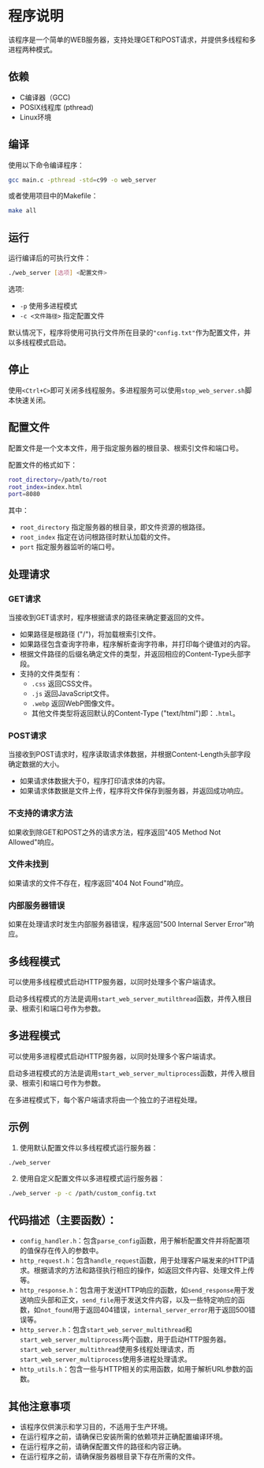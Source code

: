 # 程序说明

该程序是一个简单的WEB服务器，支持处理GET和POST请求，并提供多线程和多进程两种模式。

## 依赖

- C编译器（GCC)
- POSIX线程库 (pthread)
- Linux环境

## 编译

使用以下命令编译程序：

```bash
gcc main.c -pthread -std=c99 -o web_server
```

或者使用项目中的Makefile：

```bash
make all
```

## 运行

运行编译后的可执行文件：

```bash
./web_server [选项] <配置文件>
```

选项:

- `-p` 使用多进程模式
- `-c <文件路径>` 指定配置文件

默认情况下，程序将使用可执行文件所在目录的`"config.txt"`作为配置文件，并以多线程模式启动。

## 停止

使用`<Ctrl+C>`即可关闭多线程服务。多进程服务可以使用`stop_web_server.sh`脚本快速关闭。

## 配置文件

配置文件是一个文本文件，用于指定服务器的根目录、根索引文件和端口号。

配置文件的格式如下：

```bash
root_directory=/path/to/root
root_index=index.html
port=8080
```

其中：

- `root_directory` 指定服务器的根目录，即文件资源的根路径。
- `root_index` 指定在访问根路径时默认加载的文件。
- `port` 指定服务器监听的端口号。

## 处理请求

### GET请求

当接收到GET请求时，程序根据请求的路径来确定要返回的文件。

- 如果路径是根路径 ("/")，将加载根索引文件。
- 如果路径包含查询字符串，程序解析查询字符串，并打印每个键值对的内容。
- 根据文件路径的后缀名确定文件的类型，并返回相应的Content-Type头部字段。
- 支持的文件类型有：
  - `.css` 返回CSS文件。
  - `.js` 返回JavaScript文件。
  - `.webp` 返回WebP图像文件。
  - 其他文件类型将返回默认的Content-Type ("text/html")即：`.html`。

### POST请求

当接收到POST请求时，程序读取请求体数据，并根据Content-Length头部字段确定数据的大小。

- 如果请求体数据大于0，程序打印请求体的内容。
- 如果请求体数据是文件上传，程序将文件保存到服务器，并返回成功响应。

### 不支持的请求方法

如果收到除GET和POST之外的请求方法，程序返回"405 Method Not Allowed"响应。

### 文件未找到

如果请求的文件不存在，程序返回"404 Not Found"响应。

### 内部服务器错误

如果在处理请求时发生内部服务器错误，程序返回"500 Internal Server Error"响应。

## 多线程模式

可以使用多线程模式启动HTTP服务器，以同时处理多个客户端请求。

启动多线程模式的方法是调用`start_web_server_mutilthread`函数，并传入根目录、根索引和端口号作为参数。

## 多进程模式

可以使用多进程模式启动HTTP服务器，以同时处理多个客户端请求。

启动多进程模式的方法是调用`start_web_server_multiprocess`函数，并传入根目录、根索引和端口号作为参数。

在多进程模式下，每个客户端请求将由一个独立的子进程处理。

## 示例

1. 使用默认配置文件以多线程模式运行服务器：

```bash
./web_server
```

2. 使用自定义配置文件以多进程模式运行服务器：

```bash
./web_server -p -c /path/custom_config.txt
```

## 代码描述（主要函数）：

- `config_handler.h`：包含`parse_config`函数，用于解析配置文件并将配置项的值保存在传入的参数中。
- `http_request.h`：包含`handle_request`函数，用于处理客户端发来的HTTP请求。根据请求的方法和路径执行相应的操作，如返回文件内容、处理文件上传等。
- `http_response.h`：包含用于发送HTTP响应的函数，如`send_response`用于发送响应头部和正文，`send_file`用于发送文件内容，以及一些特定响应的函数，如`not_found`用于返回404错误，`internal_server_error`用于返回500错误等。
- `http_server.h`：包含`start_web_server_multithread`和`start_web_server_multiprocess`两个函数，用于启动HTTP服务器。`start_web_server_multithread`使用多线程处理请求，而`start_web_server_multiprocess`使用多进程处理请求。
- `http_utils.h`：包含一些与HTTP相关的实用函数，如用于解析URL参数的函数。

## 其他注意事项

- 该程序仅供演示和学习目的，不适用于生产环境。
- 在运行程序之前，请确保已安装所需的依赖项并正确配置编译环境。
- 在运行程序之前，请确保配置文件的路径和内容正确。
- 在运行程序之前，请确保服务器根目录下存在所需的文件。
